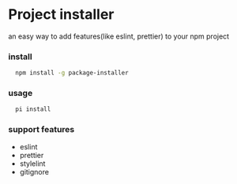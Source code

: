 # Project installer

an easy way to add features(like eslint, prettier) to your npm project

### install
```bash
  npm install -g package-installer
```

### usage
```bash
  pi install
```

### support features
* eslint
* prettier
* stylelint
* gitignore
